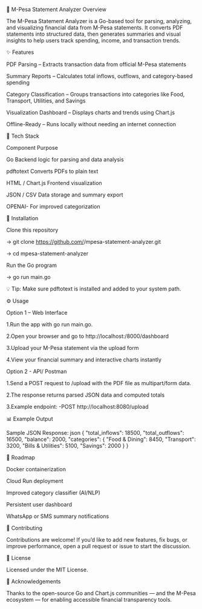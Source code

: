 🧾 M-Pesa Statement Analyzer
Overview

The M-Pesa Statement Analyzer is a Go-based tool for parsing, analyzing, and visualizing financial data from M-Pesa statements.
It converts PDF statements into structured data, then generates summaries and visual insights to help users track spending, income, and transaction trends.

✨ Features

PDF Parsing – Extracts transaction data from official M-Pesa statements

Summary Reports – Calculates total inflows, outflows, and category-based spending

Category Classification – Groups transactions into categories like Food, Transport, Utilities, and Savings

Visualization Dashboard – Displays charts and trends using Chart.js

Offline-Ready – Runs locally without needing an internet connection

🧠 Tech Stack

Component	Purpose

Go	Backend logic for parsing and data analysis

pdftotext	Converts PDFs to plain text

HTML / Chart.js	Frontend visualization

JSON / CSV	Data storage and summary export

OPENAI- For improved categorization

🧰 Installation

Clone this repository

→ git clone https://github.com/<your-username>/mpesa-statement-analyzer.git

→ cd mpesa-statement-analyzer

Run the Go program

→ go run main.go

💡 Tip: Make sure pdftotext is installed and added to your system path.

⚙️ Usage

Option 1 – Web Interface

1.Run the app with go run main.go.

2.Open your browser and go to http://localhost:/8000/dashboard

3.Upload your M-Pesa statement via the upload form

4.View your financial summary and interactive charts instantly

Option 2 - API/ Postman

1.Send a POST request to /upload with the PDF file as multipart/form data.

2.The response returns parsed JSON data and computed totals

3.Example endpoint:
-POST http://localhost:8080/upload

📊 Example Output

Sample JSON Response:
json
{
  "total_inflows": 18500,
  "total_outflows": 16500,
  "balance": 2000,
  "categories": {
    "Food & Dining": 8450,
    "Transport": 3200,
    "Bills & Utilities": 5100,
    "Savings": 2000
  }
}

🧩 Roadmap

Docker containerization

Cloud Run deployment

Improved category classifier (AI/NLP)

Persistent user dashboard

WhatsApp or SMS summary notifications

🤝 Contributing

Contributions are welcome!
If you’d like to add new features, fix bugs, or improve performance, open a pull request or issue to start the discussion.

📜 License

Licensed under the MIT License.

💬 Acknowledgements

Thanks to the open-source Go and Chart.js communities — and the M-Pesa ecosystem — for enabling accessible financial transparency tools.








